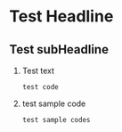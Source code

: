 # Test Headline 

## Test subHeadline

1. Test text

   ```
   test code 
   ```

2. test sample code

   ```
   test sample codes
   ```
